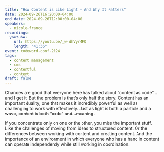 ```yaml
---
title: "How Content is Like Light — And Why It Matters"
date: 2024-09-26T16:20:00-04:00
end_date: 2024-09-26T17:00:00-04:00
speakers:
  - nicole-france
recordings:
  youtube:
    url: https://youtu.be/_w-dhVyr4FQ
    length: "41:36"
event: codeword-conf-2024
tags:
  - content management
  - cms
  - contentful
  - content
draft: false
---
```


Chances are good that everyone here has talked about “content as code”…and I get it. But the problem is that’s only half the story. Content has an important duality, one that makes it incredibly powerful as well as challenging to work with effectively. Just as light is both a particle and a wave, content is both “code” and…meaning.

If you concentrate only on one or the other, you miss the important stuff. Like the challenges of moving from ideas to structured content. Or the differences between working with content and creating content. And the importance of an environment in which everyone who has a hand in content can operate independently while still working in coordination.
